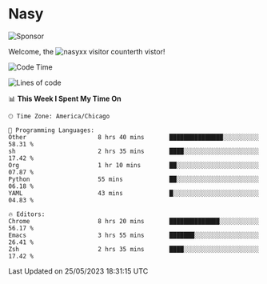 # Nasy

<!--
<p align="center">
<img height="200" src="https://github-readme-stats.vercel.app/api?username=nasyxx&count_private=true&show_icons=true&theme=dracula&include_all_commits=true"/>
<img height="200" src="https://github-readme-stats.vercel.app/api/top-langs/?username=nasyxx&theme=dracula&hide=html,jupyter+notebook&count_private=true&show_icons=true"/>
</p>

  
----------------
-->

![Sponsor](https://img.shields.io/static/v1.svg?label=Sponsor&message=%E2%9D%A4&logo=GitHub&style=flat&color=pink)
 
Welcome, the ![nasyxx visitor counter](https://count.getloli.com/get/@nasyxx?theme=rule34)th vistor!
 
<!--START_SECTION:waka-->
![Code Time](http://img.shields.io/badge/Code%20Time-3%2C539%20hrs%203%20mins-blue)

![Lines of code](https://img.shields.io/badge/From%20Hello%20World%20I%27ve%20Written-6.2%20million%20lines%20of%20code-blue)

📊 **This Week I Spent My Time On** 

```text
🕑︎ Time Zone: America/Chicago

💬 Programming Languages: 
Other                    8 hrs 40 mins       ███████████████░░░░░░░░░░   58.31 % 
sh                       2 hrs 35 mins       ████░░░░░░░░░░░░░░░░░░░░░   17.42 % 
Org                      1 hr 10 mins        ██░░░░░░░░░░░░░░░░░░░░░░░   07.87 % 
Python                   55 mins             ██░░░░░░░░░░░░░░░░░░░░░░░   06.18 % 
YAML                     43 mins             █░░░░░░░░░░░░░░░░░░░░░░░░   04.83 % 

🔥 Editors: 
Chrome                   8 hrs 20 mins       ██████████████░░░░░░░░░░░   56.17 % 
Emacs                    3 hrs 55 mins       ███████░░░░░░░░░░░░░░░░░░   26.41 % 
Zsh                      2 hrs 35 mins       ████░░░░░░░░░░░░░░░░░░░░░   17.42 % 
```


 Last Updated on 25/05/2023 18:31:15 UTC
<!--END_SECTION:waka-->

<!-- ![visitors](https://visitor-badge.laobi.icu/badge?page_id=nasyxx.nasyxx) -->
